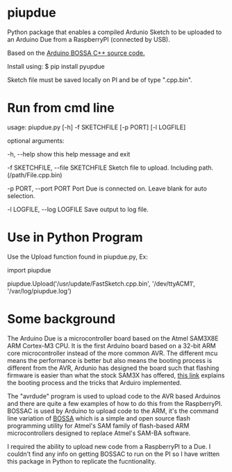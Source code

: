 # piupdue
Python package that enables a compiled Ardunio Sketch to be uploaded to an Arduino Due from a RaspberryPI (connected by USB).

Based on the [Arduino BOSSA C++ source code.](https://github.com/shumatech/BOSSA/tree/arduino/src)

Install using: $ pip install pyupdue

Sketch file must be saved locally on PI and be of type ".cpp.bin".

# Run from cmd line

usage: piupdue.py [-h] -f SKETCHFILE [-p PORT] [-l LOGFILE]

optional arguments:

-h, --help            				show this help message and exit

-f SKETCHFILE, --file SKETCHFILE 	Sketch file to upload. Including path. (/path/File.cpp.bin)

-p PORT, --port PORT  				Port Due is connected on. Leave blank for auto selection.

-l LOGFILE, --log LOGFILE			Save output to log file.

# Use in Python Program

Use the Upload function found in piupdue.py, Ex:

import piupdue

piupdue.Upload('/usr/update/FastSketch.cpp.bin', '/dev/ttyACM1', '/var/log/piupdue.log')

# Some background

The Arduino Due is a microcontroller board based on the Atmel SAM3X8E ARM Cortex-M3 CPU. It is the first Arduino board based on a 32-bit ARM core microcontroller instead of the more common AVR. 
The different mcu means the performance is better but also means the booting process is different from the AVR, Ardunio has designed the board such that flashing firmware is easier than what the 
stock SAM3X has offered, [this link](http://playground.arduino.cc/Bootloader/DueBootloaderExplained) explains the booting process and the tricks that Arduiro implemented. 

The "avrdude" program is used to upload code to the AVR based Arduinos and there are quite a few examples of how to do this from the RaspberryPI. BOSSAC is used by Arduino to upload code to the ARM, 
it's the command line variation of [BOSSA](http://www.shumatech.com/web/products/bossa) which is a simple and open source flash programming utility for Atmel's SAM family of flash-based ARM microcontrollers 
designed to replace Atmel's SAM-BA software.

I required the ability to upload new code from a RaspberryPI to a Due. I couldn't find any info on getting BOSSAC to run on the PI so I have written this package in Python to replicate the fucntionality.


